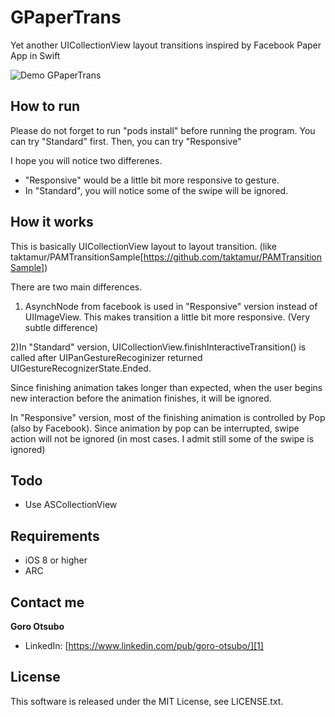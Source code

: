 GPaperTrans=====================Yet another UICollectionView layout transitions inspired by Facebook Paper App in Swift![Demo GPaperTrans](https://raw.githubusercontent.com/Goro-Otsubo/raw/master/transDemo.gif)## How to run Please do not forget to run "pods install" before running the program. You can try "Standard" first. Then, you can try "Responsive"I hope you will notice two differenes.*  "Responsive" would be a little bit more responsive to gesture.* In "Standard", you will notice some of the swipe will be ignored.## How it worksThis is basically UICollectionView layout to layout transition. (like taktamur/PAMTransitionSample[https://github.com/taktamur/PAMTransitionSample]) There are two main differences.1) AsynchNode from facebook is used in "Responsive" version instead of UIImageView. This makes transition a little bit more responsive. (Very subtle difference)2)In "Standard" version, UICollectionView.finishInteractiveTransition() is called after UIPanGestureRecoginizer returned  UIGestureRecognizerState.Ended. Since finishing animation takes longer than expected, when the user begins new interaction before the animation finishes, it will be ignored.In "Responsive" version, most of the finishing animation is controlled by Pop (also by Facebook). Since animation by pop can be interrupted, swipe action will not be ignored (in most cases. I admit still some of the swipe is ignored)## Todo* Use ASCollectionView## Requirements* iOS 8 or higher* ARC## Contact me**Goro Otsubo**  * LinkedIn: [https://www.linkedin.com/pub/goro-otsubo/][1]   [1]: https://www.linkedin.com/pub/goro-otsubo/  ## LicenseThis software is released under the MIT License, see LICENSE.txt.